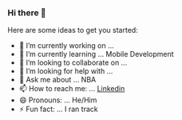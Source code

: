 ### Hi there 👋



Here are some ideas to get you started:

- 🔭 I’m currently working on ...
- 🌱 I’m currently learning ... Mobile Development
- 👯 I’m looking to collaborate on ... 
- 🤔 I’m looking for help with ...
- 💬 Ask me about ... NBA 
- 📫 How to reach me: ... [Linkedin](https://www.linkedin.com/in/travis-heurtelou/) 
- 😄 Pronouns: ... He/Him
- ⚡ Fun fact: ... I ran track 
